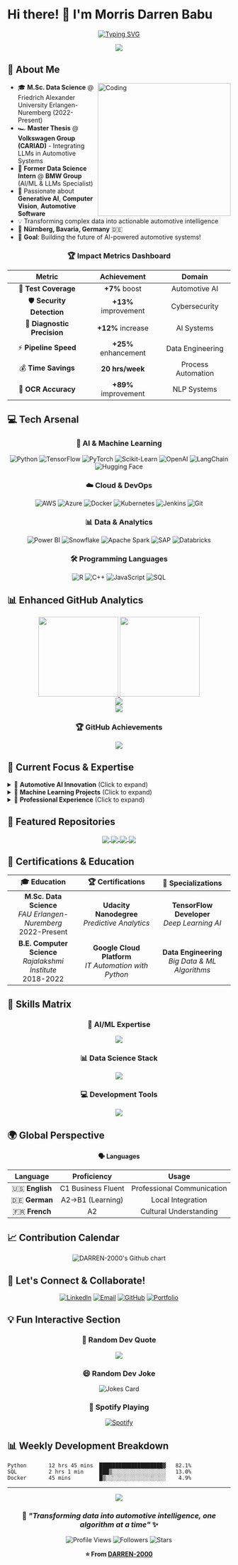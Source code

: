 # Hi there! 👋 I'm Morris Darren Babu

<div align="center">

[![Typing SVG](https://readme-typing-svg.herokuapp.com?font=Fira+Code&weight=600&size=28&pause=1000&color=FF6B6B&background=FFFFFF00&center=true&vCenter=true&multiline=true&width=800&height=100&lines=🤖+AI%2FData+Specialist+%7C+Automotive+Innovation;🚗+LLM+Integration+Expert+%7C+BMW+%26+VW+Alumni;📊+Transforming+Data+into+Intelligence;🔬+Building+the+Future+of+Automotive+AI)](https://git.io/typing-svg)

<img src="https://capsule-render.vercel.app/api?type=waving&color=gradient&customColorList=6,11,20&height=180&section=header&text=Morris%20Darren%20Babu&fontSize=42&fontColor=fff&animation=twinkling&fontAlignY=32&desc=AI%20%7C%20Automotive%20%7C%20Innovation&descAlignY=51&descAlign=50"/>

</div>

## 🚀 About Me

<img align="right" alt="Coding" width="300" src="https://media.giphy.com/media/qgQUggAC3Pfv687qPC/giphy.gif">

- 🎓 **M.Sc. Data Science** @ Friedrich Alexander University Erlangen-Nuremberg (2022-Present)
- 🏎️ **Master Thesis** @ **Volkswagen Group (CARIAD)** - Integrating LLMs in Automotive Systems
- 🔬 **Former Data Science Intern** @ **BMW Group** (AI/ML & LLMs Specialist)
- 🌱 Passionate about **Generative AI**, **Computer Vision**, **Automotive Software**
- 💡 Transforming complex data into actionable automotive intelligence
- 📍 **Nürnberg, Bavaria, Germany** 🇩🇪
- 🎯 **Goal**: Building the future of AI-powered automotive systems!

<div align="center">

### 🏆 Impact Metrics Dashboard

| Metric | Achievement | Domain |
|:------:|:-----------:|:------:|
| 🔧 **Test Coverage** | **+7%** boost | Automotive AI |
| 🛡️ **Security Detection** | **+13%** improvement | Cybersecurity |
| 🎯 **Diagnostic Precision** | **+12%** increase | AI Systems |
| ⚡ **Pipeline Speed** | **+25%** enhancement | Data Engineering |
| 💰 **Time Savings** | **20 hrs/week** | Process Automation |
| 📝 **OCR Accuracy** | **+89%** improvement | NLP Systems |

</div>

## 💻 Tech Arsenal

<div align="center">

### 🧠 AI & Machine Learning
![Python](https://img.shields.io/badge/Python-FFD43B?style=for-the-badge&logo=python&logoColor=blue)
![TensorFlow](https://img.shields.io/badge/TensorFlow-FF6F00?style=for-the-badge&logo=tensorflow&logoColor=white)
![PyTorch](https://img.shields.io/badge/PyTorch-EE4C2C?style=for-the-badge&logo=pytorch&logoColor=white)
![Scikit-Learn](https://img.shields.io/badge/scikit_learn-F7931E?style=for-the-badge&logo=scikit-learn&logoColor=white)
![OpenAI](https://img.shields.io/badge/OpenAI-412991?style=for-the-badge&logo=openai&logoColor=white)
![LangChain](https://img.shields.io/badge/🦜_LangChain-121212?style=for-the-badge&logoColor=white)
![Hugging Face](https://img.shields.io/badge/🤗_Hugging_Face-FFD21E?style=for-the-badge&logoColor=black)

### ☁️ Cloud & DevOps
![AWS](https://img.shields.io/badge/Amazon_AWS-FF9900?style=for-the-badge&logo=amazonaws&logoColor=white)
![Azure](https://img.shields.io/badge/Microsoft_Azure-0078D4?style=for-the-badge&logo=microsoft-azure&logoColor=white)
![Docker](https://img.shields.io/badge/Docker-2496ED?style=for-the-badge&logo=docker&logoColor=white)
![Kubernetes](https://img.shields.io/badge/kubernetes-326ce5.svg?&style=for-the-badge&logo=kubernetes&logoColor=white)
![Jenkins](https://img.shields.io/badge/Jenkins-D24939?style=for-the-badge&logo=jenkins&logoColor=white)
![Git](https://img.shields.io/badge/Git-F05032?style=for-the-badge&logo=git&logoColor=white)

### 📊 Data & Analytics
![Power BI](https://img.shields.io/badge/PowerBI-F2C811?style=for-the-badge&logo=powerbi&logoColor=white)
![Snowflake](https://img.shields.io/badge/Snowflake-29B5E8?style=for-the-badge&logo=snowflake&logoColor=white)
![Apache Spark](https://img.shields.io/badge/Apache_Spark-FFFFFF?style=for-the-badge&logo=apachespark&logoColor=#E35A16)
![SAP](https://img.shields.io/badge/SAP-0FAAFF?style=for-the-badge&logo=sap&logoColor=white)
![Databricks](https://img.shields.io/badge/Databricks-FF3621?style=for-the-badge&logo=Databricks&logoColor=white)

### 🛠️ Programming Languages
![R](https://img.shields.io/badge/R-276DC3?style=for-the-badge&logo=r&logoColor=white)
![C++](https://img.shields.io/badge/C++-00599C?style=for-the-badge&logo=cplusplus&logoColor=white)
![JavaScript](https://img.shields.io/badge/JavaScript-323330?style=for-the-badge&logo=javascript&logoColor=F7DF1E)
![SQL](https://img.shields.io/badge/MySQL-005C84?style=for-the-badge&logo=mysql&logoColor=white)

</div>

## 📊 Enhanced GitHub Analytics

<div align="center">

<a href="https://github.com/DARREN-2000">
<img height="180em" src="https://github-readme-stats.vercel.app/api?username=DARREN-2000&show_icons=true&theme=radical&include_all_commits=true&count_private=true&hide_border=true&bg_color=0D1117&title_color=F85D7F&icon_color=F85D7F&text_color=FFFFFF"/>
<img height="180em" src="https://github-readme-stats.vercel.app/api/top-langs/?username=DARREN-2000&layout=compact&langs_count=8&theme=radical&hide_border=true&bg_color=0D1117&title_color=F85D7F&text_color=FFFFFF"/>
</a>

</div>

<div align="center">

<img src="https://github-readme-streak-stats.herokuapp.com/?user=DARREN-2000&theme=radical&hide_border=true&background=0D1117&stroke=F85D7F&ring=F85D7F&fire=F85D7F&currStreakLabel=FFFFFF"/>

</div>

<div align="center">

<img src="https://github-readme-activity-graph.vercel.app/graph?username=DARREN-2000&theme=react-dark&hide_border=true&bg_color=0D1117&color=F85D7F&line=F85D7F&point=FFFFFF"/>

</div>

<div align="center">

### 🏆 GitHub Achievements

<img src="https://github-profile-trophy.vercel.app/?username=DARREN-2000&theme=radical&no-frame=true&no-bg=true&margin-w=4&row=1"/>

</div>

## 🔬 Current Focus & Expertise

<details>
<summary>🚗 <strong>Automotive AI Innovation</strong> (Click to expand)</summary>

```python
class AutomotiveAI:
    def __init__(self):
        self.current_role = "Master Thesis @ Volkswagen Group (CARIAD)"
        self.focus_areas = [
            "🔒 AI-driven Security Testing",
            "🤖 LLM Integration in Automotive Systems", 
            "⚡ CI/CD Pipeline Automation",
            "🛡️ Cybersecurity Enhancement"
        ]
        self.achievements = {
            "test_coverage_boost": "7%",
            "security_detection_improvement": "13%", 
            "execution_delay_reduction": "4%"
        }
    
    def get_mission(self):
        return "🚗 Revolutionizing automotive software with AI! 🤖"
```

</details>

<details>
<summary>🧠 <strong>Machine Learning Projects</strong> (Click to expand)</summary>

```python
class MLProjects:
    def __init__(self):
        self.featured_projects = {
            "🔮 Material Prediction GNNs": {
                "tech": ["Graph Neural Networks", "PyTorch", "Synthetic Datasets"],
                "achievement": "RMSE < 0.1",
                "impact": "Predictive maintenance revolution"
            },
            "📝 OCR + Auto Correction": {
                "tech": ["Tesseract", "NLP", "REST API"],
                "achievement": "89% accuracy boost",
                "impact": "Multilingual document processing"
            },
            "🎬 Hybrid Recommendation System": {
                "tech": ["Collaborative Filtering", "Content-Based", "Flask"],
                "achievement": "92% accuracy",
                "impact": "Real-time user experience"
            }
        }
```

</details>

<details>
<summary>💼 <strong>Professional Experience</strong> (Click to expand)</summary>

### 🏎️ **Volkswagen Group (CARIAD)** | *Master Thesis Student*
**Integrating LLMs in Automotive Systems** | *April 2025 - September 2025*
- 🐳 Docker-deployed LLM automation → **+7% test coverage**
- 🛡️ Azure AI Foundry fuzzing → **+13% code-flaw detection**  
- ⚡ AI time-effect analysis → **-4% execution delays**

### 🔵 **BMW Group** | *Data Science Intern (AI/ML & LLMs)*
**Munich, Germany** | *October 2024 - March 2025*
- 🎯 RAG auto-suggestion model → **+12% diagnostic precision**
- ☁️ AWS SageMaker deployment with semantic segmentation
- 🚀 LLM optimization → **+8% processing speed**

### 💎 **Crystal Consultancy Services** | *Data Analyst*
**Chennai, India** | *October 2021 - September 2022*
- 📊 SAP R3 KPI monitoring → **+4% performance improvement**
- ⚡ Azure Databricks ETL optimization → **+25% speed boost**

</details>

## 🌟 Featured Repositories

<div align="center">

<a href="https://github.com/DARREN-2000/material-prediction-gnn">
<img align="center" src="https://github-readme-stats.vercel.app/api/pin/?username=DARREN-2000&repo=material-prediction-gnn&theme=radical&hide_border=true&bg_color=0D1117"/>
</a>

<a href="https://github.com/DARREN-2000/ocr-spelling-correction">
<img align="center" src="https://github-readme-stats.vercel.app/api/pin/?username=DARREN-2000&repo=ocr-spelling-correction&theme=radical&hide_border=true&bg_color=0D1117"/>
</a>

<a href="https://github.com/DARREN-2000/movie-recommendation-hybrid">
<img align="center" src="https://github-readme-stats.vercel.app/api/pin/?username=DARREN-2000&repo=movie-recommendation-hybrid&theme=radical&hide_border=true&bg_color=0D1117"/>
</a>

<a href="https://github.com/DARREN-2000/automotive-llm-integration">
<img align="center" src="https://github-readme-stats.vercel.app/api/pin/?username=DARREN-2000&repo=automotive-llm-integration&theme=radical&hide_border=true&bg_color=0D1117"/>
</a>

</div>

## 🏅 Certifications & Education

<div align="center">

| 🎓 Education | 🏆 Certifications | 🌟 Specializations |
|:----------:|:---------------:|:----------------:|
| **M.Sc. Data Science**<br/>*FAU Erlangen-Nuremberg*<br/>2022-Present | **Udacity Nanodegree**<br/>*Predictive Analytics* | **TensorFlow Developer**<br/>*Deep Learning AI* |
| **B.E. Computer Science**<br/>*Rajalakshmi Institute*<br/>2018-2022 | **Google Cloud Platform**<br/>*IT Automation with Python* | **Data Engineering**<br/>*Big Data & ML Algorithms* |

</div>

## 🎯 Skills Matrix

<div align="center">

### 🧠 **AI/ML Expertise**
![](https://skillicons.dev/icons?i=python,tensorflow,pytorch,docker,aws,azure,kubernetes,git)

### 📊 **Data Science Stack**
![](https://skillicons.dev/icons?i=r,mysql,mongodb,postgresql,grafana,elasticsearch)

### 💻 **Development Tools**
![](https://skillicons.dev/icons?i=vscode,jupyter,github,gitlab,jenkins,linux)

</div>

## 🌍 Global Perspective

<div align="center">

**🗣️ Languages**

| Language | Proficiency | Usage |
|:--------:|:-----------:|:-----:|
| 🇺🇸 **English** | C1 Business Fluent | Professional Communication |
| 🇩🇪 **German** | A2→B1 (Learning) | Local Integration |
| 🇫🇷 **French** | A2 | Cultural Understanding |

</div>

## 📈 Contribution Calendar

<div align="center">

<img src="https://ghchart.rshah.org/DARREN-2000" alt="DARREN-2000's Github chart" />

</div>

## 🤝 Let's Connect & Collaborate!

<div align="center">

[![LinkedIn](https://img.shields.io/badge/LinkedIn-0077B5?style=for-the-badge&logo=linkedin&logoColor=white&animation=pulse)](https://linkedin.com/in/morrisdarrenbabu)
[![Email](https://img.shields.io/badge/Email-D14836?style=for-the-badge&logo=gmail&logoColor=white)](mailto:morrisdarren357@gmail.com)
[![GitHub](https://img.shields.io/badge/GitHub-100000?style=for-the-badge&logo=github&logoColor=white)](https://github.com/DARREN-2000)
[![Portfolio](https://img.shields.io/badge/Portfolio-FF5722?style=for-the-badge&logo=todoist&logoColor=white)](https://darren-2000.github.io)

</div>

## 💡 Fun Interactive Section

<div align="center">

### 🎲 Random Dev Quote
![](https://quotes-github-readme.vercel.app/api?type=horizontal&theme=radical)

### 😄 Random Dev Joke
![Jokes Card](https://readme-jokes.vercel.app/api?theme=radical)

### 🎵 Spotify Playing
[![Spotify](https://spotify-github-profile.vercel.app/api/spotify?background_color=0d1117&border_color=ffffff)](https://spotify-github-profile.vercel.app/api/spotify)

</div>

## 📊 Weekly Development Breakdown

<!--START_SECTION:waka-->
```text
Python       12 hrs 45 mins  ████████████████████▓   82.1%
SQL          2 hrs 1 min     ███▒░░░░░░░░░░░░░░░░░   13.0%
Docker       45 mins         █▒░░░░░░░░░░░░░░░░░░░    4.9%
```
<!--END_SECTION:waka-->

---

<div align="center">

<img src="https://capsule-render.vercel.app/api?type=waving&color=gradient&customColorList=6,11,20&height=100&section=footer&animation=twinkling"/>

### 🚗 *"Transforming data into automotive intelligence, one algorithm at a time"* ✨

![Profile Views](https://komarev.com/ghpvc/?username=DARREN-2000&color=blueviolet&style=for-the-badge&label=Profile+Views)
![Followers](https://img.shields.io/github/followers/DARREN-2000?color=blue&style=for-the-badge&label=Followers)
![Stars](https://img.shields.io/github/stars/DARREN-2000?color=yellow&style=for-the-badge&label=Stars)

**⭐ From [DARREN-2000](https://github.com/DARREN-2000)**

</div>
